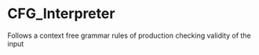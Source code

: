 # CFG_Interpreter
Follows a context free grammar rules of production checking validity of the input
